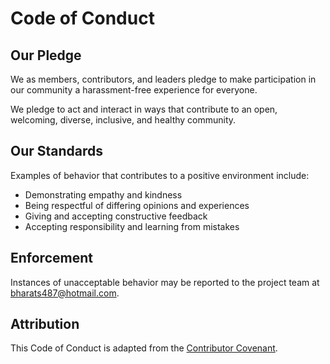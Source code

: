 # Code of Conduct

## Our Pledge

We as members, contributors, and leaders pledge to make participation in our community a harassment-free experience for everyone.

We pledge to act and interact in ways that contribute to an open, welcoming, diverse, inclusive, and healthy community.

## Our Standards

Examples of behavior that contributes to a positive environment include:

* Demonstrating empathy and kindness
* Being respectful of differing opinions and experiences
* Giving and accepting constructive feedback
* Accepting responsibility and learning from mistakes

## Enforcement

Instances of unacceptable behavior may be reported to the project team at bharats487@hotmail.com.

## Attribution

This Code of Conduct is adapted from the [Contributor Covenant](https://www.contributor-covenant.org).

